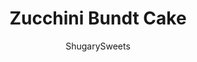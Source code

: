 ---
layout: ../../layouts/MarkdownPostLayout.astro
title: Zucchini Bundt Cake
author: ShugarySweets
pubDate: 2019-01-15
description: "Super moist and delicious, this Zucchini Bundt Cake with a decadent Cinnamon glaze is a fantastic dessert! Such a great way to use up some of that fresh zucchini in your garden!"
image_url: https://www.shugarysweets.com/wp-content/uploads/2015/07/zucchini-bundt-cake-2.jpg
tags: ["Cake","American"]
calories: 306
protein: 3
carbohydrates: 50
fats: 11
fiber: 1
ingredients: ["1 1/2 cup granulated sugar","3/4 cup vegetable oil","3 large eggs","1 1/2 cup all-purpose flour","3/4 teaspoon baking soda","3/4 teaspoon baking powder","1 1/2 teaspoon cinnamon","1/2 teaspoon kosher salt","1 1/2 cup shredded zucchini","3 cups powdered sugar","2 teaspoon cinnamon","1/4 cup milk"]
serves: 16
time: "1 hour 15 minutes"
prepTime: "15 minutes"
instructions: ["Preheat oven to 325 degree F. Spray a 12-cup bundt pan with baking spray. Set aside.","In a large mixing bowl, beat sugar, oil and eggs until blended. Add in flour, baking soda, baking powder, cinnamon and salt. Beat for 2-3 minutes.","Fold in shredded zucchini. Pour into prepared bundt pan.","Bake for 55-60 minutes. Remove and cool in pan 5 minutes. Invert onto a cake plate and cool completely before adding glaze.","For the glaze, whisk together the sugar, cinnamon and milk until smooth. Drizzle over cake, allowing the excess to be added to the center hole (this can be used to drizzle over individual slices, or slurped up with a finger, haha).","Slice and enjoy!"]
nutrition: ["306 calories","50 grams carbohydrates","35 milligrams cholesterol","11 grams fat","1 grams fiber","3 grams protein","1 grams saturated fat","171 milligrams sodium","39 grams sugar","0 grams trans fat","10 grams unsaturated fat"]
---